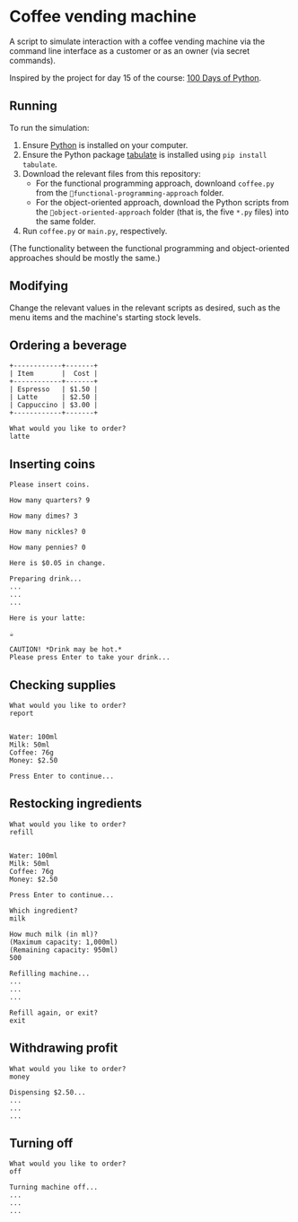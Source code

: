# Coffee vending machine

A script to simulate interaction with a coffee vending machine via the command line interface as a customer or as an owner (via secret commands).

Inspired by the project for day 15 of the course: [100 Days of Python](https://100daysofpython.dev/).

## Running

To run the simulation:
1. Ensure [Python](https://www.python.org/) is installed on your computer.
2. Ensure the Python package [tabulate](https://pypi.org/project/tabulate/) is installed using `pip install tabulate`.
3. Download the relevant files from this repository:
    - For the functional programming approach, downloand `coffee.py` from the `📁functional-programming-approach` folder.
    - For the object-oriented approach, download the Python scripts from the `📁object-oriented-approach` folder (that is, the five `*.py` files) into the same folder.
4. Run `coffee.py` or `main.py`, respectively.

(The functionality between the functional programming and object-oriented approaches should be mostly the same.)

## Modifying

Change the relevant values in the relevant scripts as desired, such as the menu items and the machine's starting stock levels.

## Ordering a beverage

```
+------------+-------+
| Item       |  Cost |
+------------+-------+
| Espresso   | $1.50 |
| Latte      | $2.50 |
| Cappuccino | $3.00 |
+------------+-------+

What would you like to order?
latte
```

## Inserting coins

```
Please insert coins.

How many quarters? 9

How many dimes? 3

How many nickles? 0

How many pennies? 0

Here is $0.05 in change.

Preparing drink...
...
...
...

Here is your latte:

☕

CAUTION! *Drink may be hot.*
Please press Enter to take your drink...
```

## Checking supplies

```
What would you like to order?
report


Water: 100ml
Milk: 50ml
Coffee: 76g
Money: $2.50

Press Enter to continue...
```

## Restocking ingredients

```
What would you like to order?
refill


Water: 100ml
Milk: 50ml
Coffee: 76g
Money: $2.50

Press Enter to continue...

Which ingredient?
milk

How much milk (in ml)?
(Maximum capacity: 1,000ml)
(Remaining capacity: 950ml)
500

Refilling machine...
...
...
...

Refill again, or exit?
exit
```

## Withdrawing profit

```
What would you like to order?
money

Dispensing $2.50...
...
...
...
```

## Turning off

```
What would you like to order?
off

Turning machine off...
...
...
...
```
